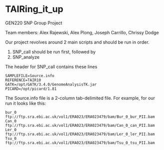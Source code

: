 # TAIRing_it_up
GEN220 SNP Group Project

Team members: Alex Rajewski, Alex Plong, Joseph Carrillo, Chrissy Dodge

Our project revolves around 2 main scripts and should be run in order.
  1. SNP_call should be run first, followed by
  2. SNP_analyze

The header for SNP_call contains these lines  
```
SAMPLEFILE=Source.info
REFERENCE=TAIR10
GATK=/opt/GATK/3.4.0/GenomeAnalysisTK.jar
PICARD=/opt/picard/1.81
```

The Source.info file is a 2-column tab-delimited file. For example, for our run it looks like this:
```
bur_0	ftp://ftp.sra.ebi.ac.uk/vol1/ERA023/ERA023479/bam/Bur_0_bur_PII.bam
Can_0	ftp://ftp.sra.ebi.ac.uk/vol1/ERA023/ERA023479/bam/Can_0_can_PII.bam
Ler_0	ftp://ftp.sra.ebi.ac.uk/vol1/ERA023/ERA023479/bam/Ler_0_ler_PII.bam
Tsu_0	ftp://ftp.sra.ebi.ac.uk/vol1/ERA023/ERA023479/bam/Tsu_0_tsu_PII.bam
```
